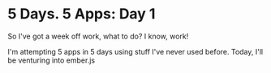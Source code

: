 5 Days. 5 Apps: Day 1
=========


So I've got a week off work, what to do? I know, work!

I'm attempting 5 apps in 5 days using stuff I've never used before. Today, I'll be venturing into ember.js
